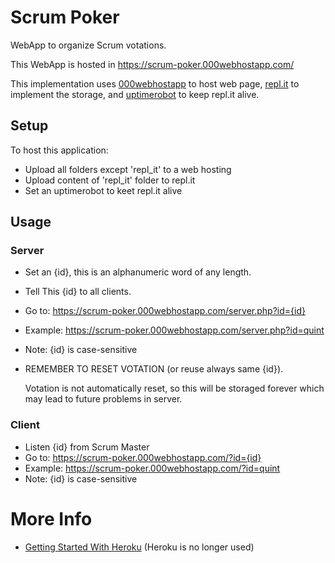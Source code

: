 # Scrum Poker
WebApp to organize Scrum votations.

This WebApp is hosted in https://scrum-poker.000webhostapp.com/

This implementation uses [000webhostapp](https://ar.000webhost.com/) to host web page, [repl.it](https://replit.com/) to implement the storage, and [uptimerobot](https://uptimerobot.com/) to keep repl.it alive.

## Setup
To host this application:
- Upload all folders except 'repl_it' to a web hosting
- Upload content of 'repl_it' folder to repl.it
- Set an uptimerobot to keet repl.it alive

## Usage
### Server
- Set an {id}, this is an alphanumeric word of any length.
- Tell This {id} to all clients.
- Go to: https://scrum-poker.000webhostapp.com/server.php?id={id}
- Example: https://scrum-poker.000webhostapp.com/server.php?id=quint
- Note: {id} is case-sensitive
- REMEMBER TO RESET VOTATION (or reuse always same {id}).

    Votation is not automatically reset, so this will be storaged forever which may lead to future problems in server.

### Client
- Listen {id} from Scrum Master
- Go to: https://scrum-poker.000webhostapp.com/?id={id}
- Example: https://scrum-poker.000webhostapp.com/?id=quint
- Note: {id} is case-sensitive

# More Info
* [Getting Started With Heroku](./doc/README_Heroku.md) (Heroku is no longer used)
